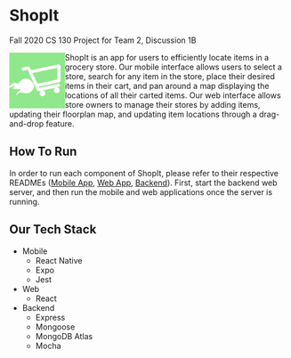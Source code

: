 # ShopIt
Fall 2020 CS 130 Project for Team 2, Discussion 1B

<img align="left" width="100" height="100" src="/ShopItFrontend/assets/logo_filled.png" />

ShopIt is an app for users to efficiently locate items in a grocery store. Our mobile interface allows users to select a store, search for any item in the store, place their desired items in their cart, and pan around a map displaying the locations of all their carted items. Our web interface allows store owners to manage their stores by adding items, updating their floorplan map, and updating item locations through a drag-and-drop feature.

## How To Run
In order to run each component of ShopIt, please refer to their respective READMEs ([Mobile App](ShopItFrontend/README.md), [Web App](ShopItWeb/README.md), [Backend](ShopItBackend/README.md)). First, start the backend web server, and then run the mobile and web applications once the server is running.

## Our Tech Stack
- Mobile
  - React Native
  - Expo
  - Jest
- Web
  - React
- Backend
  - Express
  - Mongoose
  - MongoDB Atlas
  - Mocha
